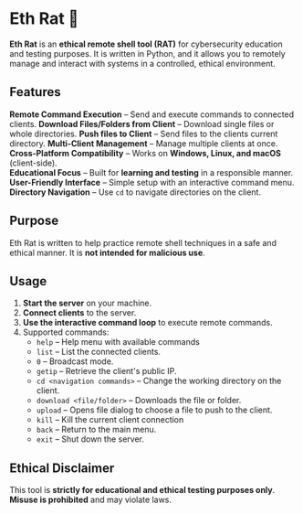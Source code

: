 # Eth Rat 🐀

**Eth Rat** is an **ethical remote shell tool (RAT)** for cybersecurity education and testing purposes. It is written in Python, and it allows you to remotely manage and interact with systems in a controlled, ethical environment.

## Features
**Remote Command Execution** – Send and execute commands to connected clients.
**Download Files/Folders from Client** – Download single files or whole directories. 
**Push files to Client** – Send files to the clients current directory.
**Multi-Client Management** – Manage multiple clients at once.  
**Cross-Platform Compatibility** – Works on **Windows, Linux, and macOS** (client-side).  
**Educational Focus** – Built for **learning and testing** in a responsible manner.  
**User-Friendly Interface** – Simple setup with an interactive command menu.  
**Directory Navigation** – Use `cd` to navigate directories on the client.   

## Purpose
Eth Rat is written to help practice remote shell techniques in a safe and ethical manner. It is **not intended for malicious use**.

## Usage
1. **Start the server** on your machine.  
2. **Connect clients** to the server.  
3. **Use the interactive command loop** to execute remote commands.  
4. Supported commands:
   - `help` – Help menu with available commands 
   - `list` – List the connected clients.
   - `0` – Broadcast mode.
   - `getip` – Retrieve the client's public IP.  
   - `cd <navigation commands>` – Change the working directory on the client.  
   - `download <file/folder>` – Downloads the file or folder.
   - `upload` – Opens file dialog to choose a file to push to the client.
   - `kill` – Kill the current client connection
   - `back` – Return to the main menu.  
   - `exit` – Shut down the server.  

## Ethical Disclaimer
This tool is **strictly for educational and ethical testing purposes only**. **Misuse is prohibited** and may violate laws.